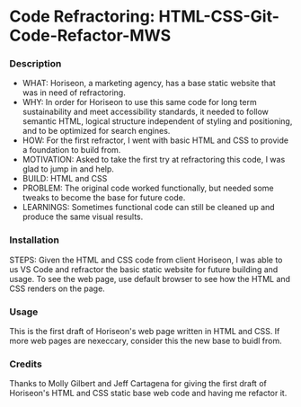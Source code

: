 # Code Refractoring: HTML-CSS-Git-Code-Refactor-MWS
<h3>Description</h3>
<ul>
    <li> WHAT: Horiseon, a marketing agency, has a base static website that was in need of refractoring.</li>
    <li> WHY: In order for Horiseon to use this same code for long term sustainability and meet accessibility standards, it needed to follow semantic HTML, logical structure independent of styling and positioning, and to be optimized for search engines. </li> 
    <li> HOW: For the first refractor, I went with basic HTML and CSS to provide a foundation to build from.</li>  
    <li> MOTIVATION: Asked to take the first try at refractoring this code, I was glad to jump in and help.</li> 
    <li> BUILD: HTML and CSS</li>   
    <li> PROBLEM: The original code worked functionally, but needed some tweaks to become the base for future code.</li>   
    <li> LEARNINGS: Sometimes functional code can still be cleaned up and produce the same visual results.</li> 
</ul>

<h3>Installation</h3>
STEPS: Given the HTML and CSS code from client Horiseon, I was able to us VS Code and refractor the basic static website for future building and usage. To see the web page, use default browser to see how the HTML and CSS renders on the page.

<h3>Usage</h3>
This is the first draft of Horiseon's web page written in HTML and CSS. If more web pages are nexeccary, consider this the new base to buidl from.

<h3>Credits</h3>
Thanks to Molly Gilbert and Jeff Cartagena for giving the first draft of Horiseon's HTML and CSS static base web code and having me refactor it.

